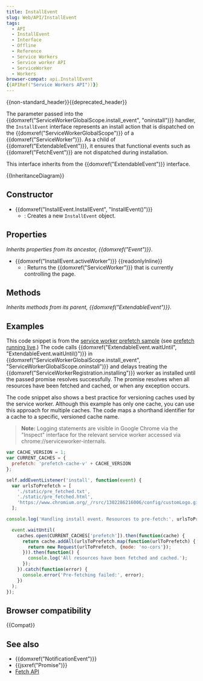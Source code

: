 ```yaml
---
title: InstallEvent
slug: Web/API/InstallEvent
tags:
  - API
  - InstallEvent
  - Interface
  - Offline
  - Reference
  - Service Workers
  - Service worker API
  - ServiceWorker
  - Workers
browser-compat: api.InstallEvent
{{APIRef("Service Workers API"))}}
---
```

{{non-standard_header}}{{deprecated_header}}

The parameter passed into the {{domxref("ServiceWorkerGlobalScope.install_event", "oninstall")}} handler, the `InstallEvent` interface represents an install action that is dispatched on the {{domxref("ServiceWorkerGlobalScope")}} of a {{domxref("ServiceWorker")}}. As a child of {{domxref("ExtendableEvent")}}, it ensures that functional events such as {{domxref("FetchEvent")}} are not dispatched during installation.

This interface inherits from the {{domxref("ExtendableEvent")}} interface.

{{InheritanceDiagram}}

## Constructor

- {{domxref("InstallEvent.InstallEvent", "InstallEvent()")}}
  - : Creates a new `InstallEvent` object.

## Properties

_Inherits properties from its ancestor, {{domxref("Event")}}_.

- {{domxref("InstallEvent.activeWorker")}} {{readonlyInline}}
  - : Returns the {{domxref("ServiceWorker")}} that is currently controlling the page.

## Methods

_Inherits methods from its parent, {{domxref("ExtendableEvent")}}_.

## Examples

This code snippet is from the [service worker prefetch sample](https://github.com/GoogleChrome/samples/blob/gh-pages/service-worker/prefetch/service-worker.js) (see [prefetch running live](https://googlechrome.github.io/samples/service-worker/prefetch/).) The code calls {{domxref("ExtendableEvent.waitUntil", "ExtendableEvent.waitUntil()")}} in {{domxref("ServiceWorkerGlobalScope.install_event", "ServiceWorkerGlobalScope.oninstall")}} and delays treating the {{domxref("ServiceWorkerRegistration.installing")}} worker as installed until the passed promise resolves successfully. The promise resolves when all resources have been fetched and cached, or when any exception occurs.

The code snippet also shows a best practice for versioning caches used by the service worker. Although this example has only one cache, you can use this approach for multiple caches. The code maps a shorthand identifier for a cache to a specific, versioned cache name.

> **Note:** Logging statements are visible in Google Chrome via the "Inspect" interface for the relevant service worker accessed via chrome://serviceworker-internals.

```js
var CACHE_VERSION = 1;
var CURRENT_CACHES = {
  prefetch: 'prefetch-cache-v' + CACHE_VERSION
};

self.addEventListener('install', function(event) {
  var urlsToPrefetch = [
    './static/pre_fetched.txt',
    './static/pre_fetched.html',
    'https://www.chromium.org/_/rsrc/1302286216006/config/customLogo.gif'
  ];

console.log('Handling install event. Resources to pre-fetch:', urlsToPrefetch);

  event.waitUntil(
    caches.open(CURRENT_CACHES['prefetch']).then(function(cache) {
      return cache.addAll(urlsToPrefetch.map(function(urlToPrefetch) {
        return new Request(urlToPrefetch, {mode: 'no-cors'});
      })).then(function() {
        console.log('All resources have been fetched and cached.');
      });
    }).catch(function(error) {
      console.error('Pre-fetching failed:', error);
    })
  );
});
```

## Browser compatibility

{{Compat}}

## See also

- {{domxref("NotificationEvent")}}
- {{jsxref("Promise")}}
- [Fetch API](/en-US/docs/Web/API/Fetch_API)

